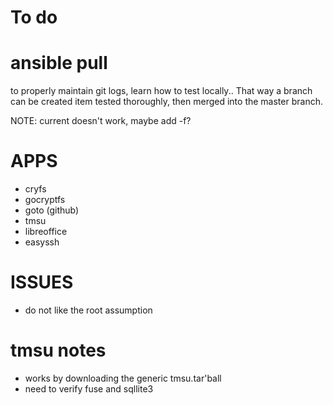 # To do

# ansible pull

to properly maintain git logs, learn how to test locally.. That way 
a branch can be created item tested thoroughly, then merged into the 
master branch.

NOTE: current doesn't work, maybe add -f?


# APPS
- cryfs
- gocryptfs
- goto (github)
- tmsu
- libreoffice
- easyssh



# ISSUES
- do not like the root assumption


# tmsu notes
  - works by downloading the generic tmsu.tar'ball
  - need to verify fuse and sqllite3
